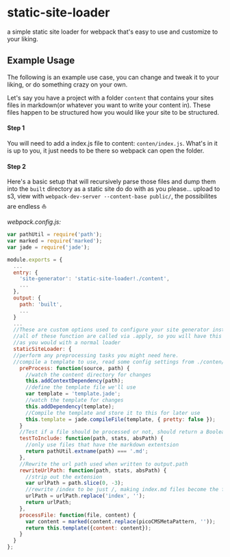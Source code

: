 # static-site-loader
a simple static site loader for webpack that's easy to use and customize to your liking.

## Example Usage

The following is an example use case, you can change and tweak it to your liking, or do something crazy on your own.

Let's say you have a project with a folder `content` that contains your sites files in markdown(or whatever you want to write your content in). These files happen to be structured how you would like your site to be structured.

#### Step 1
You will need to add a index.js file to content: `conten/index.js`. What's in it is up to you, it just needs to be there so webpack can open the folder.

#### Step 2
Here's a basic setup that will recursively parse those files and dump them into the `built` directory as a static site do do with as you please... upload to s3, view with `webpack-dev-server --content-base public/`, the possibilites are endless :sailboat:

*webpack.config.js:*

```js
var pathUtil = require('path');
var marked = require('marked');
var jade = require('jade');

module.exports = {
  ...
  entry: {
    'site-generator': 'static-site-loader!./content',
    ...
  },
  output: {
    path: 'built',
    ...
  }
  ...
  //These are custom options used to configure your site generator instance
  //all of these function are called via .apply, so you will have this available to you
  //as you would with a normal loader
  staticSiteLoader: {
  //perform any preprocessing tasks you might need here.
  //compile a template to use, read some config settings from ./conten/index.js as source
    preProcess: function(source, path) {
      //watch the content directory for changes
      this.addContextDependency(path);
      //define the template file we'll use
      var template = 'template.jade';
      //watch the template for changes
      this.addDependency(template);
      //Compile the template and store it to this for later use
      this.template = jade.compileFile(template, { pretty: false });
    }
    //Test if a file should be processed or not, should return a Boolean;
    testToInclude: function(path, stats, absPath) {
      //only use files that have the markdown extentsion
      return pathUtil.extname(path) === '.md';
    },
    //Rewrite the url path used when written to output.path
    rewriteUrlPath: function(path, stats, absPath) {
      //strip out the extension
      var urlPath = path.slice(0, -3);
      //rewrite /index to be just /, making index.md files become the folder index properly
      urlPath = urlPath.replace('index', '');
      return urlPath;
    },
    processFile: function(file, content) {
      var content = marked(content.replace(picoCMSMetaPattern, ''));
      return this.template({content: content});
    }
  }
};
